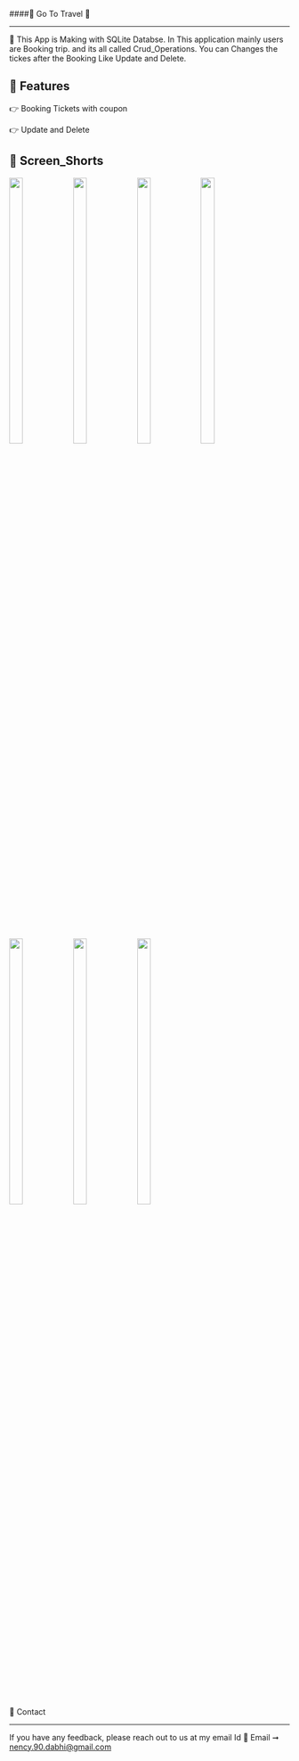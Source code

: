 

####🌴 Go To Travel 🚅

---------------------------------------------------------------------------------------------------------------------------------------------------------------------- 

🌴 This App is Making with SQLite Databse. In This application mainly users are Booking trip. and its all called Crud_Operations. You can Changes the tickes
  after the Booking Like Update and Delete.
  
  
  
  
  
🌟 Features
---------------------------------------------------------------------------------------------------------------------------------------------------------------------- 
    
 👉 Booking Tickets with coupon
    
 👉 Update and Delete
 
 
 
🌟 Screen_Shorts
---------------------------------------------------------------------------------------------------------------------------------------------------------------------- 
  
<p float="center">
  
<img src="https://user-images.githubusercontent.com/101623395/191510145-86feb836-696e-494c-a3d3-52ec48ce60f7.png" width=22% height=35%>

<img src="https://user-images.githubusercontent.com/101623395/191510192-8becee6d-12e1-4e6e-ac6a-f5e939890c20.png" width=22% height=35%>
<img src="https://user-images.githubusercontent.com/101623395/191511188-d1361e97-d385-4289-a034-4cbbcd51c0e3.png" width=22% height=35%>
<img src="https://user-images.githubusercontent.com/101623395/191510265-cead4913-1835-4827-aa98-abc868908bd8.png" width=22% height=35%>

<img src="https://user-images.githubusercontent.com/101623395/191510265-cead4913-1835-4827-aa98-abc868908bd8.png" width=22% height=35%>
<img src="https://user-images.githubusercontent.com/101623395/191510289-c72e0540-9bbe-4f09-be69-e107fc263ecc.png" width=22% height=35%>
<img src="https://user-images.githubusercontent.com/101623395/191510309-0955a04a-4375-4a32-9475-94a25617018d.png" width=22% height=35%>



🤙 Contact

---------------------------------------------------------------------------------------------------------------------------------------------------------------------- 

If you have any feedback, please reach out to us at my email Id 📨 Email ➞  nency.90.dabhi@gmail.com
